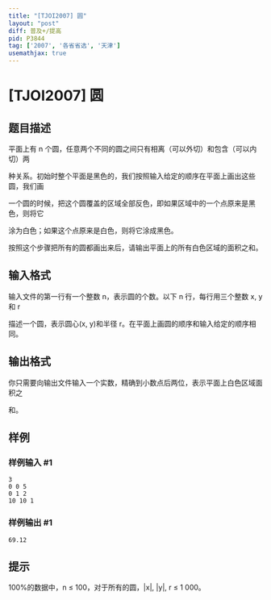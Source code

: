 ```yaml
---
title: "[TJOI2007] 圆"
layout: "post"
diff: 普及+/提高
pid: P3844
tag: ['2007', '各省省选', '天津']
usemathjax: true
---
```


# [TJOI2007] 圆
## 题目描述

平面上有 n 个圆，任意两个不同的圆之间只有相离（可以外切）和包含（可以内切）两

种关系。初始时整个平面是黑色的，我们按照输入给定的顺序在平面上画出这些圆，我们画

一个圆的时候，把这个圆覆盖的区域全部反色，即如果区域中的一个点原来是黑色，则将它

涂为白色；如果这个点原来是白色，则将它涂成黑色。

按照这个步骤把所有的圆都画出来后，请输出平面上的所有白色区域的面积之和。

## 输入格式

输入文件的第一行有一个整数 n，表示圆的个数。以下 n 行，每行用三个整数 x, y 和 r

描述一个圆，表示圆心(x, y)和半径 r。在平面上画圆的顺序和输入给定的顺序相同。

## 输出格式

你只需要向输出文件输入一个实数，精确到小数点后两位，表示平面上白色区域面积之

和。
## 样例

### 样例输入 #1
```
3
0 0 5
0 1 2
10 10 1
```
### 样例输出 #1
```
69.12
```
## 提示

100%的数据中，n ≤ 100，对于所有的圆，|x|, |y|, r ≤ 1 000。

